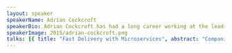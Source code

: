 ```yaml
---
layout: speaker
speakerName: Adrian Cockcroft
speakerBio: Adrian Cockcroft has had a long career working at the leading edge of technology. He’s always been fascinated by what comes next, and he writes and speaks extensively on a range of subjects. At Battery, he advises the firm and its portfolio companies about technology issues and also assists with deal sourcing and due diligence.</p><p>Before joining Battery, Adrian helped lead Netflix’s migration to a large scale, highly available public-cloud architecture and the open sourcing of the cloud-native NetflixOSS platform. Prior to that at Netflix he managed a team working on personalization algorithms and service-oriented refactoring.</p><p>Adrian was a founding member of eBay Research Labs, developing advanced mobile applications and even building his own homebrew phone, years before iPhone and Android launched. As a distinguished engineer at Sun Microsystems he wrote the best-selling 'Sun Performance and Tuning' book and was chief architect for High Performance Technical Computing.</p><p>He graduated from The City University, London with a Bsc in Applied Physics and Electronics, and was named one of the top leaders in Cloud Computing in 2011 and 2012 by SearchCloudComputing magazine. He can usually be found on Twitter <a href='http://twitter.com/adrianco'>@adrianco</a>.
speakerImage: 2015/adrian-cockcroft.png
talks: [{ title: "Fast Delivery with Microservices", abstract: "Companies of all sizes and backgrounds are having to deal with the transition to a world where software development is central to their existence and competitiveness. To deliver software products at high velocity requires four things. First, a culture of innovation that can see and respond to opportunities. Second, the data and analytics to evaluate alternatives. Third, a culture that can make decisions and assign resources quickly. Fourth, agile development and self service deployment. A fine grain loosely coupled micro services architecture scales as the team size grows, a freedom and responsibility culture provides autonomy for innovation and fast decision making, unstructured 'big data' analytics gets answers quickly, docker and cloud removes the latency of resource allocation, and a DevOps organization structure removes the coordination latency that slows down deployment.", link: 'https://www.youtube.com/embed/tvJu5xSOqTw' }]
---
```

